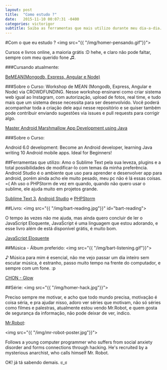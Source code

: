 ```yaml
---
layout: post
title:  "Como estudo ?"
date:   2015-11-10 00:07:31 -0400
categories: victorigor
subtitle: Saiba as ferramentas que mais utilizo durante meu dia-a-dia.
---
```

#Com o que eu estudo ?
<img src="{{ "/img/homer-pensando.gif"}}">

Cursos e livros online, a maioria grátis :D hehe, e claro não pode faltar, sempre com meu querido fone ♫.

###Cursando atualmente:

[BeMEAN(Mongodb, Express, Angular e Node)](http://dagora.net/be-mean/)

###Sobre o Curso:
Workshop de MEAN (Mongodb, Express, Angular e Node) via CROWDFUNDING.
Nesse workshop ensinarei como criar sistema web igual ao Instagram, com autorização, upload de fotos, real time, e tudo mais que um sistema desse necessita para ser desenvolvido. Você poderá acompanhar toda a criação dele aqui nesse repositório e se quiser também pode contribuir enviando sugestões via issues e pull requests para corrigir algo.

[Master Android Marshmallow App Development using Java](https://www.udemy.com/android-marshmallow-java-app-development-course/)

###Sobre o Curso:

Android 6.0 development: Become an Android developer, learning Java writing 10 Android mobile apps. Ideal for Beginners!

##Ferramentas que utilizo:
Amo o Sublime Text pela sua leveza, plugins e a total possibilidades de modificar-lo com temas
da minha preferência. Android Studio é o ambiente que uso para aprender e desenvolver app para android, porém ainda acho ele muito pesado, meu pc não é lá essas coisas. =( Ah uso o PHPStorm 
de vez em quando, quando não quero usar o sublime, ele ajuda muito em projetos grande.

[Sublime Text 3](http://www.sublimetext.com/3),
[Android Studio](http://developer.android.com/tools/studio/index.html) e
[PHPStorm](https://www.jetbrains.com/phpstorm/)

##Livro:
<img src="{{ "/img/bart-reading.jpg"}}" id="bart-reading">

O tempo às vezes não me ajuda, mas ainda quero concluir de ler o JavaScript Eloquente, JavaScript é uma linguagem que estou adorando, e esse livro além de
está disponível grátis, é muito bom.

[JavaScript Eloquente](https://github.com/braziljs/eloquente-javascript)

##Música - Álbum preferido:
<img src="{{ "/img/bart-listening.gif"}}">

 ♪ Música para mim é esencial, não me vejo passar um dia inteiro sem escutar música, é estranho, passo muito tempo na frente do computador, e sempre com um fone. :p

[CHON - Glow](http://chon.merchnow.com/products/195023/grow-cd)

##Série:
<img src="{{ "/img/homer-hack.jpg"}}">

Preciso sempre me motivar, e acho que todo mundo precisa, motivação é coisa séria, e pra ajudar nisso, adoro ver séries que motivam, não só séries como filmes e palestras, atualmente estou vendo Mr.Robot, e quem gosta de segurança da informação, não pode deixar de ver, indico.

[Mr.Robot](http://www.imdb.com/title/tt4158110/): 

<img src="{{ "/img/mr-robot-poster.jpg"}}">

Follows a young computer programmer who suffers from social anxiety disorder and forms connections through hacking. He's recruited by a mysterious anarchist, who calls himself Mr. Robot.

OK! já tá sabendo demais. ಠ_ಠ
